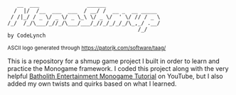 ```
   __  ___               ______                 
  /  |/  /__  ___  ___  / __/ /  __ _  __ _____ 
 / /|_/ / _ \/ _ \/ _ \_\ \/ _ \/  ' \/ // / _ \
/_/  /_/\___/_//_/\___/___/_//_/_/_/_/\_,_/ .__/
                                         /_/ 
by CodeLynch
```
<sub>ASCII logo generated through https://patorjk.com/software/taag/</sub>

This is a repository for a shmup game project I built in order to learn and practice the Monogame framework. I coded this project along with the very helpful [Batholith Entertainment Monogame Tutorial](https://www.youtube.com/playlist?list=PLZ6ofHM1rvK8lQSoKX1USZstM-ZXikFHp) on YouTube, but I also added my own twists and quirks based on what I learned. 